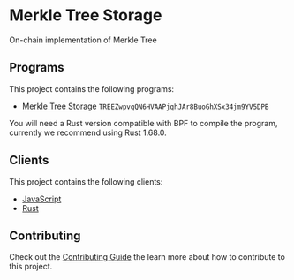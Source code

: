 # Merkle Tree Storage

On-chain implementation of Merkle Tree

## Programs

This project contains the following programs:

- [Merkle Tree Storage](./programs/merkle-tree-storage/README.md) `TREEZwpvqQN6HVAAPjqhJAr8BuoGhXSx34jm9YV5DPB`

You will need a Rust version compatible with BPF to compile the program, currently we recommend using Rust 1.68.0.

## Clients

This project contains the following clients:

- [JavaScript](./clients/js/README.md)
- [Rust](./clients/rust/README.md)

## Contributing

Check out the [Contributing Guide](./CONTRIBUTING.md) the learn more about how to contribute to this project.
